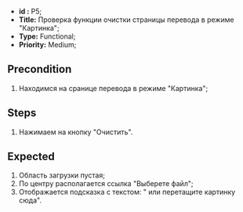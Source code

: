  - **id :** P5;
 - **Title:** Проверка функции очистки страницы перевода в режиме "Картинка";
 - **Type:** Functional;
 - **Priority:** Medium;

## Precondition

1. Находимся на сранице перевода в режиме "Картинка";

## Steps

1. Нажимаем на кнопку "Очистить".
 
## Expected
  
1. Область загрузки пустая;
2. По центру располагается ссылка "Выберете файл";
3. Отображается подсказка с текстом:
" или перетащите картинку сюда".